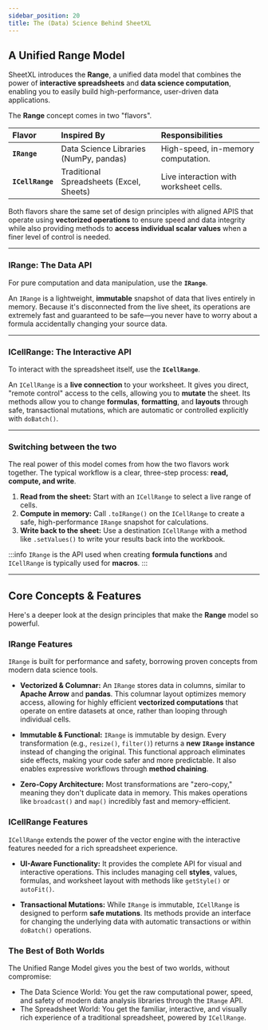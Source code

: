 ```yaml
---
sidebar_position: 20
title: The (Data) Science Behind SheetXL
---
```


## A Unified Range Model

SheetXL introduces the **Range**, a unified data model that combines the power of **interactive spreadsheets**
and **data science computation**, enabling you to easily build high-performance, user-driven data applications.

The **Range** concept comes in two "flavors".

| Flavor | Inspired By | Responsibilities |
| :--- | :--- | :--- |
| **`IRange`** | Data Science Libraries (NumPy, pandas) | High-speed, in-memory computation. |
| **`ICellRange`**| Traditional Spreadsheets (Excel, Sheets) | Live interaction with worksheet cells. |

Both flavors share the same set of design principles with aligned APIS that operate using **vectorized operations**
to ensure speed and data integrity while also providing methods to **access individual scalar values** when
a finer level of control is needed.

---

### **IRange**: The Data API

For pure computation and data manipulation, use the **`IRange`**.

An `IRange` is a lightweight, **immutable** snapshot of data that lives entirely in memory. Because it's disconnected from the live sheet, its operations are extremely fast and guaranteed to be safe—you never have to worry about a formula accidentally changing your source data.

---

### **ICellRange**: The Interactive API

To interact with the spreadsheet itself, use the **`ICellRange`**.

An `ICellRange` is a **live connection** to your worksheet. It gives you direct, "remote control" access to the cells, allowing you to **mutate** the sheet. Its methods allow you to change **formulas**, **formatting**, and **layouts** through safe,
transactional mutations, which are automatic or controlled explicitly with `doBatch()`.

---

### Switching between the two

The real power of this model comes from how the two flavors work together. The typical workflow is a clear, three-step process: **read, compute, and write**.

1. **Read from the sheet:** Start with an `ICellRange` to select a live range of cells.
2. **Compute in memory:** Call `.toIRange()` on the `ICellRange` to create a safe, high-performance `IRange` snapshot for calculations.
3. **Write back to the sheet:** Use a destination `ICellRange` with a method like `.setValues()` to write your results back into the workbook.

:::info
`IRange` is the API used when creating **formula functions** and `ICellRange` is typically used for **macros**.
:::

---

## Core Concepts & Features

Here's a deeper look at the design principles that make the **Range** model so powerful.

### **IRange** Features

`IRange` is built for performance and safety, borrowing proven concepts from modern data science tools.

* **Vectorized & Columnar:** An `IRange` stores data in columns, similar to **Apache Arrow** and **pandas**. This columnar layout optimizes memory access, allowing for highly efficient **vectorized computations** that operate on entire datasets at once, rather than looping through individual cells.

* **Immutable & Functional:** `IRange` is immutable by design. Every transformation (e.g., `resize()`, `filter()`) returns a **new `IRange` instance** instead of changing the original. This functional approach eliminates side effects, making your code safer and more predictable. It also enables expressive workflows through **method chaining**.

* **Zero-Copy Architecture:** Most transformations are "zero-copy," meaning they don't duplicate data in memory. This makes operations like `broadcast()` and `map()` incredibly fast and memory-efficient.

### **ICellRange** Features

`ICellRange` extends the power of the vector engine with the interactive features needed for a rich spreadsheet experience.

* **UI-Aware Functionality:** It provides the complete API for visual and interactive operations. This includes managing cell **styles**, values, formulas, and worksheet layout with methods like `getStyle()` or `autoFit()`.

* **Transactional Mutations:** While `IRange` is immutable, `ICellRange` is designed to perform **safe mutations**.
Its methods provide an interface for changing the underlying data with automatic transactions or within
`doBatch()` operations.

### The Best of Both Worlds

The Unified Range Model gives you the best of two worlds, without compromise:

* The Data Science World: You get the raw computational power, speed, and safety of modern data analysis libraries
through the `IRange` API.
* The Spreadsheet World: You get the familiar, interactive, and visually rich experience of a traditional spreadsheet,
powered by `ICellRange`.

